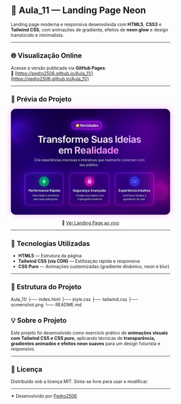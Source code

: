 # 🌌 Aula_11 — Landing Page Neon

Landing page moderna e responsiva desenvolvida com **HTML5**, **CSS3** e **Tailwind CSS**, com animações de gradiente, efeitos de **neon glow** e design translúcido e minimalista.

---

## 🌐 Visualização Online

Acesse a versão publicada via **GitHub Pages**:  
🔗 [https://pedro2506.github.io/Aula_11/](https://pedro2506.github.io/Aula_11/)

---

## 📸 Prévia do Projeto

<p align="center">
  <img src="./screenshot.png" alt="Prévia da Landing Page" width="800px" style="border-radius: 15px; box-shadow: 0 0 20px rgba(255, 0, 255, 0.3);">
</p>

<p align="center">
  🔗 <a href="https://pedro2506.github.io/Aula_11/" target="_blank">Ver Landing Page ao vivo</a>
</p>

---

## 🧠 Tecnologias Utilizadas

- **HTML5** — Estrutura da página  
- **Tailwind CSS (via CDN)** — Estilização rápida e responsiva  
- **CSS Puro** — Animações customizadas (gradiente dinâmico, neon e blur)

---

## 🧩 Estrutura do Projeto
Aula_11/
├── index.html
├── style.css
├── tailwind.css
├── screenshot.png
└── README.md

## 💡 Sobre o Projeto

Este projeto foi desenvolvido como exercício prático de **animações visuais com Tailwind CSS e CSS puro**, aplicando técnicas de **transparência, gradientes animados e efeitos neon suaves** para um design futurista e responsivo.

---

## 📜 Licença

Distribuído sob a licença MIT. Sinta-se livre para usar e modificar.

---

✦ Desenvolvido por [Pedro2506](https://github.com/pedro2506)





